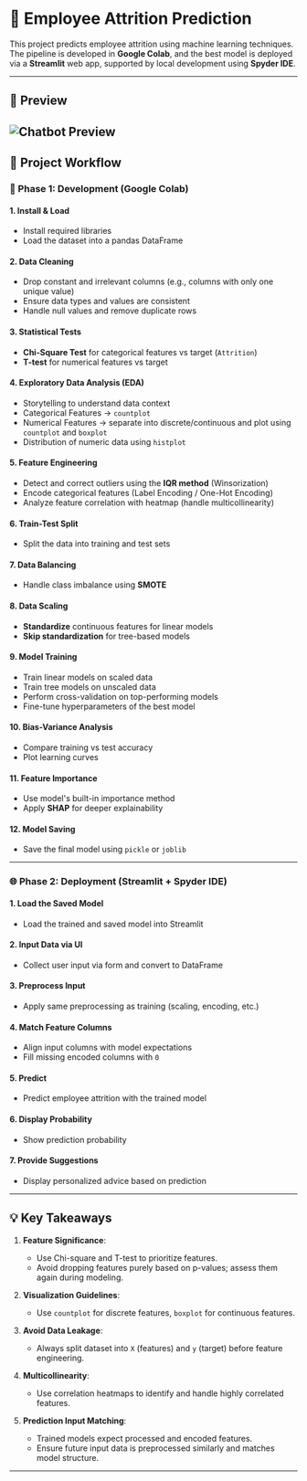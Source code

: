# 🧠 Employee Attrition Prediction

This project predicts employee attrition using machine learning techniques. The pipeline is developed in **Google Colab**, and the best model is deployed via a **Streamlit** web app, supported by local development using **Spyder IDE**.

---
## 📸 Preview
![Chatbot Preview](https://raw.githubusercontent.com/pavannayak9398/Employee-Attrition-Prediction-for-HR-Analytics/main/Initial_Page.jpg)
---

## 🚀 Project Workflow

### 🧪 Phase 1: Development (Google Colab)

#### 1. Install & Load
- Install required libraries
- Load the dataset into a pandas DataFrame

#### 2. Data Cleaning
- Drop constant and irrelevant columns (e.g., columns with only one unique value)
- Ensure data types and values are consistent
- Handle null values and remove duplicate rows

#### 3. Statistical Tests
- **Chi-Square Test** for categorical features vs target (`Attrition`)
- **T-test** for numerical features vs target

#### 4. Exploratory Data Analysis (EDA)
- Storytelling to understand data context
- Categorical Features → `countplot`
- Numerical Features → separate into discrete/continuous and plot using `countplot` and `boxplot`
- Distribution of numeric data using `histplot`

#### 5. Feature Engineering
- Detect and correct outliers using the **IQR method** (Winsorization)
- Encode categorical features (Label Encoding / One-Hot Encoding)
- Analyze feature correlation with heatmap (handle multicollinearity)

#### 6. Train-Test Split
- Split the data into training and test sets

#### 7. Data Balancing
- Handle class imbalance using **SMOTE**

#### 8. Data Scaling
- **Standardize** continuous features for linear models
- **Skip standardization** for tree-based models

#### 9. Model Training
- Train linear models on scaled data
- Train tree models on unscaled data
- Perform cross-validation on top-performing models
- Fine-tune hyperparameters of the best model

#### 10. Bias-Variance Analysis
- Compare training vs test accuracy
- Plot learning curves

#### 11. Feature Importance
- Use model's built-in importance method
- Apply **SHAP** for deeper explainability

#### 12. Model Saving
- Save the final model using `pickle` or `joblib`

---

### 🌐 Phase 2: Deployment (Streamlit + Spyder IDE)

#### 1. Load the Saved Model
- Load the trained and saved model into Streamlit

#### 2. Input Data via UI
- Collect user input via form and convert to DataFrame

#### 3. Preprocess Input
- Apply same preprocessing as training (scaling, encoding, etc.)

#### 4. Match Feature Columns
- Align input columns with model expectations
- Fill missing encoded columns with `0`

#### 5. Predict
- Predict employee attrition with the trained model

#### 6. Display Probability
- Show prediction probability

#### 7. Provide Suggestions
- Display personalized advice based on prediction

---

## 💡 Key Takeaways

1. **Feature Significance**:
   - Use Chi-square and T-test to prioritize features.
   - Avoid dropping features purely based on p-values; assess them again during modeling.

2. **Visualization Guidelines**:
   - Use `countplot` for discrete features, `boxplot` for continuous features.

3. **Avoid Data Leakage**:
   - Always split dataset into `X` (features) and `y` (target) before feature engineering.

4. **Multicollinearity**:
   - Use correlation heatmaps to identify and handle highly correlated features.

5. **Prediction Input Matching**:
   - Trained models expect processed and encoded features.
   - Ensure future input data is preprocessed similarly and matches model structure.

---
